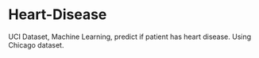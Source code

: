 # Heart-Disease
 UCI Dataset, Machine Learning, predict if patient has heart disease.
 Using Chicago dataset.

